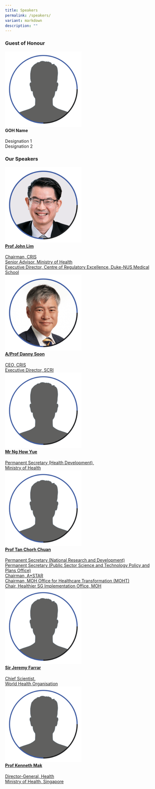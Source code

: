 ```yaml
---
title: Speakers
permalink: /speakers/
variant: markdown
description: ""
---
```

<div>
  <h3>Guest of Honour</h3>
</div>

<section class="bp-section font">
  <div class="bp-container is-fluid has-text-centered">
    <div class="row">
      <div class="col is-6 is-offset-3 speaker">
          <div class="speaker-image-wrapper">
            <img class="speaker-image img-fluid mb-3" src="/images/Speakers_Blank.png" alt="">
          </div>
          <h4 class="speaker-name text-ellipsis">GOH Name</h4>
          <div class="speaker-position text-ellipsis">Designation 1</div>
          <div class="speaker-company text-ellipsis">Designation 2</div>
      </div>
		</div>
  </div>
</section>

<div>
  <h3>Our Speakers</h3>
</div>

<section class="bp-section font">
  <div class="bp-container is-fluid has-text-centered">
    <div class="row">
      <div class="col is-6">
        <a class="speaker" href="/john-lim">
          <div class="speaker-image-wrapper">
            <img class="speaker-image img-fluid mb-3" src="/images/Speakers_John_Lim.png" alt="">
          </div>
          <h4 class="speaker-name text-ellipsis">Prof John Lim</h4>
          <div class="speaker-position text-ellipsis">Chairman, CRIS</div>
          <div class="speaker-company text-ellipsis">Senior Advisor, Ministry of Health</div>
					<div class="speaker-company text-ellipsis">Executive Director, Centre of Regulatory Excellence, Duke-NUS Medical School</div>
        </a>
      </div>
      <div class="col is-6">
        <a class="speaker" href="/danny-soon">
          <div class="speaker-image-wrapper">
            <img class="speaker-image img-fluid mb-3" src="/images/Speakers_Danny_Soon.png" alt="">
          </div>
          <h4 class="speaker-name text-ellipsis">A/Prof Danny Soon</h4>
          <div class="speaker-position text-ellipsis">CEO, CRIS</div>
          <div class="speaker-company text-ellipsis">Executive Director, SCRI</div>
        </a>
      </div>
		</div>
		<div class="row">
      <div class="col is-6">
        <a class="speaker" href="/john-appleseed">
          <div class="speaker-image-wrapper">
            <img class="speaker-image img-fluid mb-3" src="/images/Speakers_Blank.png" alt="">
          </div>
          <h4 class="speaker-name text-ellipsis">Mr Ng How Yue</h4>
          <div class="speaker-position text-ellipsis">Permanent Secretary (Health Development), </div>
          <div class="speaker-company text-ellipsis">Ministry of Health</div>
        </a>
      </div>
      <div class="col is-6">
        <a class="speaker" href="/john-appleseed">
          <div class="speaker-image-wrapper">
            <img class="speaker-image img-fluid mb-3" src="/images/Speakers_Blank.png" alt="">
          </div>
          <h4 class="speaker-name text-ellipsis">Prof Tan Chorh Chuan</h4>
          <div class="speaker-position text-ellipsis">Permanent Secretary (National Research and Development)</div>
          <div class="speaker-company text-ellipsis">Permanent Secretary (Public Sector Science and Technology Policy and Plans Office)</div>
					          <div class="speaker-company text-ellipsis">Chairman, A*STAR</div>
					          <div class="speaker-company text-ellipsis">Chairman, MOH Office for Healthcare Transformation (MOHT)</div>
										<div class="speaker-company text-ellipsis">Chair, Healthier SG Implementation Office, MOH</div>
        </a>
      </div>
    </div>
    <div class="row">
      <div class="col 6">
        <a class="speaker" href="/john-appleseed">
          <div class="speaker-image-wrapper">
            <img class="speaker-image img-fluid mb-3" src="/images/Speakers_Blank.png" alt="">
          </div>
          <h4 class="speaker-name text-ellipsis">
Sir Jeremy Farrar</h4>
          <div class="speaker-position text-ellipsis">Chief Scientist,</div>
          <div class="speaker-company text-ellipsis">World Health Organisation</div>
        </a>
      </div>
      <div class="col is-6">
        <a class="speaker" href="/john-appleseed">
          <div class="speaker-image-wrapper">
            <img class="speaker-image img-fluid mb-3" src="/images/Speakers_Blank.png" alt="">
          </div>
          <h4 class="speaker-name text-ellipsis">Prof Kenneth Mak</h4>
          <div class="speaker-position text-ellipsis">Director-General, Health</div>
          <div class="speaker-company text-ellipsis">Ministry of Health, Singapore</div>
        </a>
      </div>
    </div>
  </div>
</section>
<style type="text/css">
	.content .speaker {	text-decoration: none; }
	.speaker .speaker-name { margin-top: 0px;	}
	.speaker .speaker-image { width: 50%; }
</style>